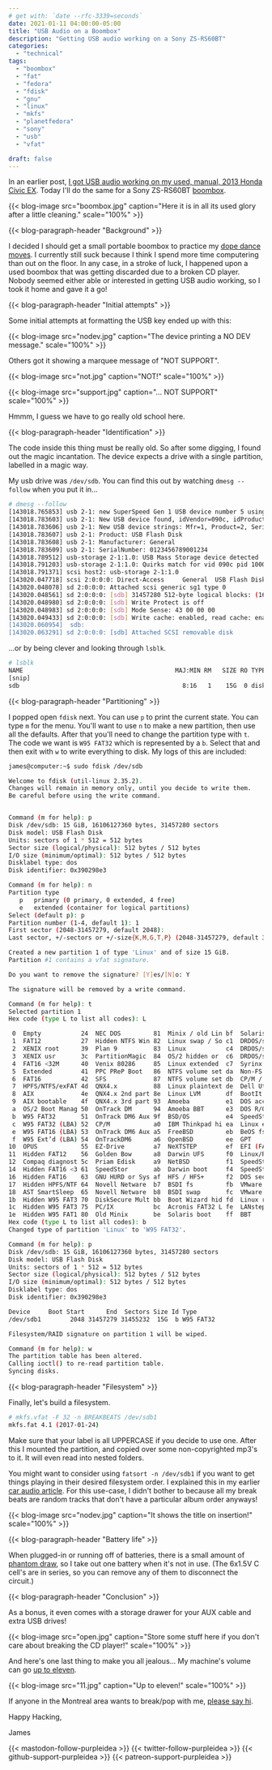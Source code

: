```yaml
---
# get with: `date --rfc-3339=seconds`
date: 2021-01-11 04:00:00-05:00
title: "USB Audio on a Boombox"
description: "Getting USB audio working on a Sony ZS-RS60BT"
categories:
  - "technical"
tags:
  - "boombox"
  - "fat"
  - "fedora"
  - "fdisk"
  - "gnu"
  - "linux"
  - "mkfs"
  - "planetfedora"
  - "sony"
  - "usb"
  - "vfat"

draft: false
---
```


In an earlier post, [I got USB audio working on my used, manual, 2013 Honda Civic EX](/blog/2020/08/11/usb-car-audio-in-a-civic/).
Today I'll do the same for a Sony ZS-RS60BT [boombox](https://en.wikipedia.org/wiki/Boombox).

{{< blog-image src="boombox.jpg" caption="Here it is in all its used glory after a little cleaning." scale="100%" >}}

{{< blog-paragraph-header "Background" >}}

I decided I should get a small portable boombox to practice my [dope dance moves](https://en.wikipedia.org/wiki/Popping).
I currently still suck because I think I spend more time computering than out on
the floor. In any case, in a stroke of luck, I happened upon a used boombox that
was getting discarded due to a broken CD player. Nobody seemed either able or
interested in getting USB audio working, so I took it home and gave it a go!

{{< blog-paragraph-header "Initial attempts" >}}

Some initial attempts at formatting the USB key ended up with this:

{{< blog-image src="nodev.jpg" caption="The device printing a NO DEV message." scale="100%" >}}

Others got it showing a marquee message of "NOT SUPPORT".

{{< blog-image src="not.jpg" caption="NOT!" scale="100%" >}}

{{< blog-image src="support.jpg" caption="... NOT SUPPORT" scale="100%" >}}

Hmmm, I guess we have to go really old school here.

{{< blog-paragraph-header "Identification" >}}

The code inside this thing must be really old. So after some digging, I found
out the magic incantation. The device expects a drive with a single partition,
labelled in a magic way.

My usb drive was `/dev/sdb`. You can find this out by watching `dmesg --follow`
when you put it in...

```bash
# dmesg --follow
[143018.765853] usb 2-1: new SuperSpeed Gen 1 USB device number 5 using xhci_hcd
[143018.783603] usb 2-1: New USB device found, idVendor=090c, idProduct=1000, bcdDevice=11.00
[143018.783606] usb 2-1: New USB device strings: Mfr=1, Product=2, SerialNumber=3
[143018.783607] usb 2-1: Product: USB Flash Disk
[143018.783608] usb 2-1: Manufacturer: General
[143018.783609] usb 2-1: SerialNumber: 0123456789001234
[143018.789512] usb-storage 2-1:1.0: USB Mass Storage device detected
[143018.791203] usb-storage 2-1:1.0: Quirks match for vid 090c pid 1000: 400
[143018.791371] scsi host2: usb-storage 2-1:1.0
[143020.047718] scsi 2:0:0:0: Direct-Access     General  USB Flash Disk   1100 PQ: 0 ANSI: 6
[143020.048078] sd 2:0:0:0: Attached scsi generic sg1 type 0
[143020.048561] sd 2:0:0:0: [sdb] 31457280 512-byte logical blocks: (16.1 GB/15.0 GiB)
[143020.048980] sd 2:0:0:0: [sdb] Write Protect is off
[143020.048983] sd 2:0:0:0: [sdb] Mode Sense: 43 00 00 00
[143020.049433] sd 2:0:0:0: [sdb] Write cache: enabled, read cache: enabled, doesn't support DPO or FUA
[143020.060954]  sdb:
[143020.063291] sd 2:0:0:0: [sdb] Attached SCSI removable disk
```

...or by being clever and looking through `lsblk`.

```bash
# lsblk
NAME                                          MAJ:MIN RM   SIZE RO TYPE  MOUNTPOINT
[snip]
sdb                                             8:16   1    15G  0 disk  
```

{{< blog-paragraph-header "Partitioning" >}}

I popped open `fdisk` next. You can use `p` to print the current state. You can
type `m` for the menu. You'll want to use `n` to make a new partition, then use
all the defaults. After that you'll need to change the partition type with `t`.
The code we want is `W95 FAT32` which is represented by a `b`. Select that and
then exit with `w` to write everything to disk. My logs of this are included:

```bash
james@computer:~$ sudo fdisk /dev/sdb

Welcome to fdisk (util-linux 2.35.2).
Changes will remain in memory only, until you decide to write them.
Be careful before using the write command.


Command (m for help): p
Disk /dev/sdb: 15 GiB, 16106127360 bytes, 31457280 sectors
Disk model: USB Flash Disk  
Units: sectors of 1 * 512 = 512 bytes
Sector size (logical/physical): 512 bytes / 512 bytes
I/O size (minimum/optimal): 512 bytes / 512 bytes
Disklabel type: dos
Disk identifier: 0x390298e3

Command (m for help): n
Partition type
   p   primary (0 primary, 0 extended, 4 free)
   e   extended (container for logical partitions)
Select (default p): p
Partition number (1-4, default 1): 1
First sector (2048-31457279, default 2048): 
Last sector, +/-sectors or +/-size{K,M,G,T,P} (2048-31457279, default 31457279): 

Created a new partition 1 of type 'Linux' and of size 15 GiB.
Partition #1 contains a vfat signature.

Do you want to remove the signature? [Y]es/[N]o: Y

The signature will be removed by a write command.

Command (m for help): t
Selected partition 1
Hex code (type L to list all codes): L

 0  Empty           24  NEC DOS         81  Minix / old Lin bf  Solaris        
 1  FAT12           27  Hidden NTFS Win 82  Linux swap / So c1  DRDOS/sec (FAT-
 2  XENIX root      39  Plan 9          83  Linux           c4  DRDOS/sec (FAT-
 3  XENIX usr       3c  PartitionMagic  84  OS/2 hidden or  c6  DRDOS/sec (FAT-
 4  FAT16 <32M      40  Venix 80286     85  Linux extended  c7  Syrinx         
 5  Extended        41  PPC PReP Boot   86  NTFS volume set da  Non-FS data    
 6  FAT16           42  SFS             87  NTFS volume set db  CP/M / CTOS / .
 7  HPFS/NTFS/exFAT 4d  QNX4.x          88  Linux plaintext de  Dell Utility   
 8  AIX             4e  QNX4.x 2nd part 8e  Linux LVM       df  BootIt         
 9  AIX bootable    4f  QNX4.x 3rd part 93  Amoeba          e1  DOS access     
 a  OS/2 Boot Manag 50  OnTrack DM      94  Amoeba BBT      e3  DOS R/O        
 b  W95 FAT32       51  OnTrack DM6 Aux 9f  BSD/OS          e4  SpeedStor      
 c  W95 FAT32 (LBA) 52  CP/M            a0  IBM Thinkpad hi ea  Linux extended 
 e  W95 FAT16 (LBA) 53  OnTrack DM6 Aux a5  FreeBSD         eb  BeOS fs        
 f  W95 Ext’d (LBA) 54  OnTrackDM6      a6  OpenBSD         ee  GPT            
10  OPUS            55  EZ-Drive        a7  NeXTSTEP        ef  EFI (FAT-12/16/
11  Hidden FAT12    56  Golden Bow      a8  Darwin UFS      f0  Linux/PA-RISC b
12  Compaq diagnost 5c  Priam Edisk     a9  NetBSD          f1  SpeedStor      
14  Hidden FAT16 <3 61  SpeedStor       ab  Darwin boot     f4  SpeedStor      
16  Hidden FAT16    63  GNU HURD or Sys af  HFS / HFS+      f2  DOS secondary  
17  Hidden HPFS/NTF 64  Novell Netware  b7  BSDI fs         fb  VMware VMFS    
18  AST SmartSleep  65  Novell Netware  b8  BSDI swap       fc  VMware VMKCORE 
1b  Hidden W95 FAT3 70  DiskSecure Mult bb  Boot Wizard hid fd  Linux raid auto
1c  Hidden W95 FAT3 75  PC/IX           bc  Acronis FAT32 L fe  LANstep        
1e  Hidden W95 FAT1 80  Old Minix       be  Solaris boot    ff  BBT            
Hex code (type L to list all codes): b
Changed type of partition 'Linux' to 'W95 FAT32'.

Command (m for help): p
Disk /dev/sdb: 15 GiB, 16106127360 bytes, 31457280 sectors
Disk model: USB Flash Disk  
Units: sectors of 1 * 512 = 512 bytes
Sector size (logical/physical): 512 bytes / 512 bytes
I/O size (minimum/optimal): 512 bytes / 512 bytes
Disklabel type: dos
Disk identifier: 0x390298e3

Device     Boot Start      End  Sectors Size Id Type
/dev/sdb1        2048 31457279 31455232  15G  b W95 FAT32

Filesystem/RAID signature on partition 1 will be wiped.

Command (m for help): w
The partition table has been altered.
Calling ioctl() to re-read partition table.
Syncing disks.

```

{{< blog-paragraph-header "Filesystem" >}}

Finally, let's build a filesystem.

```bash
# mkfs.vfat -F 32 -n BREAKBEATS /dev/sdb1
mkfs.fat 4.1 (2017-01-24)
```

Make sure that your label is all UPPERCASE if you decide to use one. After this
I mounted the partition, and copied over some non-copyrighted mp3's to it. It
will even read into nested folders.

You might want to consider using `fatsort -n /dev/sdb1` if you want to get
things playing in their desired filesystem order. I explained this in my earlier
[car audio article](/blog/2020/08/11/usb-car-audio-in-a-civic/). For this
use-case, I didn't bother to because all my break beats are random tracks that
don't have a particular album order anyways!

{{< blog-image src="nodev.jpg" caption="It shows the title on insertion!" scale="100%" >}}

{{< blog-paragraph-header "Battery life" >}}

When plugged-in or running off of batteries, there is a small amount of
[phantom draw](https://en.wikipedia.org/wiki/Standby_power), so I take out one
battery when it's not in use. (The 6x1.5V C cell's are in series, so you can
remove any of them to disconnect the circuit.)

{{< blog-paragraph-header "Conclusion" >}}

As a bonus, it even comes with a storage drawer for your AUX cable and extra USB
drives!

{{< blog-image src="open.jpg" caption="Store some stuff here if you don't care about breaking the CD player!" scale="100%" >}}

And here's one last thing to make you all jealous... My machine's volume can go
[up to eleven](https://en.wikipedia.org/wiki/Up_to_eleven).

{{< blog-image src="11.jpg" caption="Up to eleven!" scale="100%" >}}

If anyone in the Montreal area wants to break/pop with me, [please say hi](/contact/).

Happy Hacking,

James

{{< mastodon-follow-purpleidea >}}
{{< twitter-follow-purpleidea >}}
{{< github-support-purpleidea >}}
{{< patreon-support-purpleidea >}}
